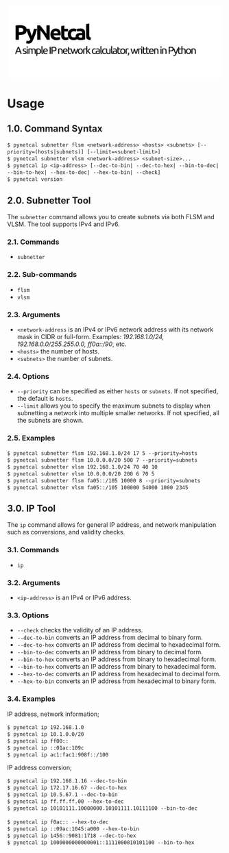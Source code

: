 ![PyNetcal](res/header.png)

# Usage



## 1.0. Command Syntax

```shell
$ pynetcal subnetter flsm <network-address> <hosts> <subnets> [--priority=(hosts|subnets)] [--limit=<subnet-limit>]
$ pynetcal subnetter vlsm <network-address> <subnet-size>...
$ pynetcal ip <ip-address> [--dec-to-bin| --dec-to-hex| --bin-to-dec| --bin-to-hex| --hex-to-dec| --hex-to-bin| --check]
$ pynetcal version
```



## 2.0. Subnetter Tool

The `subnetter` command allows you to create subnets via both FLSM and VLSM. The tool supports IPv4 and IPv6.

### 2.1. Commands

- `subnetter`

### 2.2. Sub-commands

- `flsm`
- `vlsm`

### 2.3. Arguments

- `<network-address` is an IPv4 or IPv6 network address with its network mask in CIDR or full-form. Examples: *192.168.1.0/24, 192.168.0.0/255.255.0.0, ff0a::/90*, etc.
- `<hosts>` the number of hosts.
- `<subnets>` the number of subnets.

### 2.4. Options

- `--priority` can be specified as either `hosts` or `subnets`. If not specified, the default is `hosts`.
- `--limit` allows you to specify the maximum subnets to display when subnetting a network into multiple smaller networks. If not specified, all the subnets are shown.

### 2.5. Examples

```shell
$ pynetcal subnetter flsm 192.168.1.0/24 17 5 --priority=hosts
$ pynetcal subnetter flsm 10.0.0.0/20 500 7 --priority=subnets
$ pynetcal subnetter vlsm 192.168.1.0/24 70 40 10
$ pynetcal subnetter vlsm 10.0.0.0/20 200 6 70 5
$ pynetcal subnetter flsm fa05::/105 10000 8 --priority=subnets
$ pynetcal subnetter vlsm fa05::/105 100000 54000 1000 2345
```





## 3.0. IP Tool

The `ip` command allows for general IP address, and network manipulation such as conversions, and validity checks.

### 3.1. Commands

- `ip`

### 3.2. Arguments

- `<ip-address>` is an IPv4 or IPv6 address.

### 3.3. Options

- `--check` checks the validity of an IP address.
- `--dec-to-bin` converts an IP address from decimal to binary form.
- `--dec-to-hex` converts an IP address from decimal to hexadecimal form.
- `--bin-to-dec` converts an IP address from binary to decimal form.
- `--bin-to-hex` converts an IP address from binary to hexadecimal form.
- `--bin-to-hex` converts an IP address from binary to hexadecimal form.
- `--hex-to-dec` converts an IP address from hexadecimal to decimal form.
- `--hex-to-bin` converts an IP address from hexadecimal to binary form.

### 3.4. Examples

IP address, network information;

```shell
$ pynetcal ip 192.168.1.0
$ pynetcal ip 10.1.0.0/20
$ pynetcal ip ff00::
$ pynetcal ip ::01ac:109c
$ pynetcal ip ac1:fac1:908f::/100
```

IP address conversion;

```shell
$ pynetcal ip 192.168.1.16 --dec-to-bin
$ pynetcal ip 172.17.16.67 --dec-to-hex
$ pynetcal ip 10.5.67.1 --dec-to-bin
$ pynetcal ip ff.ff.ff.00 --hex-to-dec
$ pynetcal ip 10101111.10000000.10101111.10111100 --bin-to-dec

$ pynetcal ip f0ac:: --hex-to-dec
$ pynetcal ip ::09ac:1045:a000 --hex-to-bin
$ pynetcal ip 1456::9081:1718 --dec-to-hex
$ pynetcal ip 1000000000000001::1111000010101100 --bin-to-hex
```

